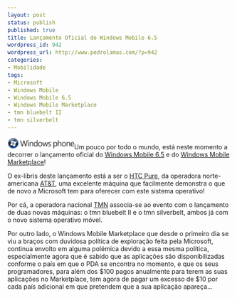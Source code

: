 ```yaml
---
layout: post
status: publish
published: true
title: Lançamento Oficial do Windows Mobile 6.5
wordpress_id: 942
wordpress_url: http://www.pedrolamas.com/?p=942
categories:
- Mobilidade
tags:
- Microsoft
- Windows Mobile
- Windows Mobile 6.5
- Windows Mobile Marketplace
- tmn bluebelt II
- tmn silverbelt
---
```

![Windows Phone](/wp-content/uploads/2009/10/Windows-Phone.jpg "Windows Phone")Um pouco por todo o mundo, está neste momento a decorrer o lançamento oficial do [Windows Mobile 6.5](/tag/windows-mobile-65/) e do [Windows Mobile Marketplace](/tag/windows-mobile-marketplace/)!

O ex-libris deste lançamento está a ser o [HTC Pure](http://www.htc.com/us/product/attpure/specification.html), da operadora norte-americana [AT&T](http://www.att.com/), uma excelente máquina que facilmente demonstra o que de novo a Microsoft tem para oferecer com este sistema operativo!

Por cá, a operadora nacional [TMN](http://www.tmn.pt) associa-se ao evento com o lançamento de duas novas máquinas: o tmn bluebelt II e o tmn silverbelt, ambos já com o novo sistema operativo móvel.

Por outro lado, o Windows Mobile Marketplace que desde o primeiro dia se viu a braços com duvidosa política de exploração feita pela Microsoft, continua envolto em alguma polémica devido a essa mesma política, especialmente agora que é sabido que as aplicações são disponibilizadas conforme o país em que o PDA se encontra no momento, e que os seus programadores, para além dos \$100 pagos anualmente para terem as suas aplicações no Marketplace, tem agora de pagar um excesso de \$10 por cada país adicional em que pretendem que a sua aplicação apareça...
